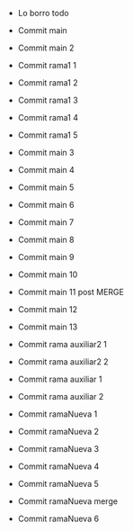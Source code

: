 - Lo borro todo
- Commit main
- Commit main 2


- Commit rama1 1
- Commit rama1 2
- Commit rama1 3
- Commit rama1 4
- Commit rama1 5

- Commit main 3
- Commit main 4

- Commit main 5

- Commit main 6

- Commit main 7

- Commit main 8

- Commit main 9

- Commit main 10

- Commit main 11 post MERGE
- Commit main 12
- Commit main 13

- Commit rama auxiliar2 1

- Commit rama auxiliar2 2

- Commit rama auxiliar 1
- Commit rama auxiliar 2

- Commit ramaNueva 1
- Commit ramaNueva 2
- Commit ramaNueva 3
- Commit ramaNueva 4

- Commit ramaNueva 5

- Commit ramaNueva merge
- Commit ramaNueva 6

